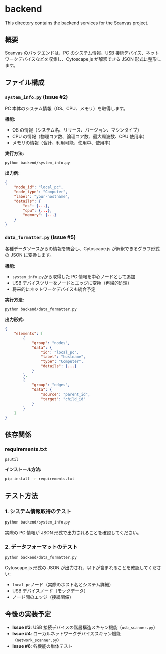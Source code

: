 # backend

This directory contains the backend services for the Scanvas project.

## 概要

Scanvas のバックエンドは、PC のシステム情報、USB 接続デバイス、ネットワークデバイスなどを収集し、Cytoscape.js が解釈できる JSON 形式に整形します。

## ファイル構成

### `system_info.py` (Issue #2)

PC 本体のシステム情報（OS、CPU、メモリ）を取得します。

**機能:**

- OS の情報（システム名、リリース、バージョン、マシンタイプ）
- CPU の情報（物理コア数、論理コア数、最大周波数、CPU 使用率）
- メモリの情報（合計、利用可能、使用中、使用率）

**実行方法:**

```bash
python backend/system_info.py
```

**出力例:**

```json
{
    "node_id": "local_pc",
    "node_type": "Computer",
    "label": "your-hostname",
    "details": {
        "os": {...},
        "cpu": {...},
        "memory": {...}
    }
}
```

### `data_formatter.py` (Issue #5)

各種データソースからの情報を統合し、Cytoscape.js が解釈できるグラフ形式の JSON に変換します。

**機能:**

- `system_info.py`から取得した PC 情報を中心ノードとして追加
- USB デバイスツリーをノードとエッジに変換（再帰的処理）
- 将来的にネットワークデバイスも統合予定

**実行方法:**

```bash
python backend/data_formatter.py
```

**出力形式:**

```json
{
    "elements": [
        {
            "group": "nodes",
            "data": {
                "id": "local_pc",
                "label": "hostname",
                "type": "Computer",
                "details": {...}
            }
        },
        {
            "group": "edges",
            "data": {
                "source": "parent_id",
                "target": "child_id"
            }
        }
    ]
}
```

## 依存関係

### requirements.txt

```
psutil
```

**インストール方法:**

```bash
pip install -r requirements.txt
```

## テスト方法

### 1. システム情報取得のテスト

```bash
python backend/system_info.py
```

実際の PC 情報が JSON 形式で出力されることを確認してください。

### 2. データフォーマットのテスト

```bash
python backend/data_formatter.py
```

Cytoscape.js 形式の JSON が出力され、以下が含まれることを確認してください:

- `local_pc`ノード（実際のホスト名とシステム詳細）
- USB デバイスノード（モックデータ）
- ノード間のエッジ（接続関係）

## 今後の実装予定

- **Issue #3**: USB 接続デバイスの階層構造スキャン機能（`usb_scanner.py`）
- **Issue #4**: ローカルネットワークデバイススキャン機能（`network_scanner.py`）
- **Issue #6**: 各機能の単体テスト
